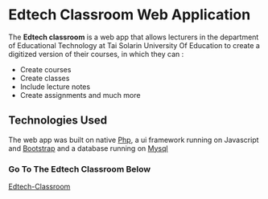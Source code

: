 # Edtech Classroom Web Application

The **Edtech classroom** is a web app that allows lecturers in the department of Educational Technology at Tai Solarin University Of Education to create a digitized version of their courses, in which they can :

- Create courses
- Create classes
- Include lecture notes
- Create assignments and much more

## Technologies Used

The web app was built on native [Php](https://www.php.net), a ui framework running on Javascript and [Bootstrap](https://blog.getbootstrap.com) and a database running on [Mysql](https://www.mysql.com)

### Go To The Edtech Classroom Below

[Edtech-Classroom](https://www.edtech-classroom.epizy.com)